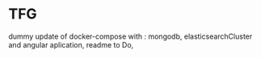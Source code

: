 # TFG

dummy update of docker-compose with : mongodb, elasticsearchCluster and angular aplication, readme to Do, 

